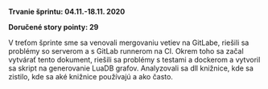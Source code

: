 **Trvanie šprintu: 04.11.-18.11. 2020**

**Doručené story pointy: 29**

V treťom šprinte sme sa venovali mergovaniu vetiev na GitLabe, riešili sa problémy so serverom a s GitLab runnerom na CI. 
Okrem toho sa začal vytvárať tento dokument, riešili sa problémy s testami a dockerom a vytvoril sa skript na generovanie 
LuaDB grafov. Analyzovali sa dll knižnice, kde sa zistilo, kde sa aké knižnice používajú a ako často.
